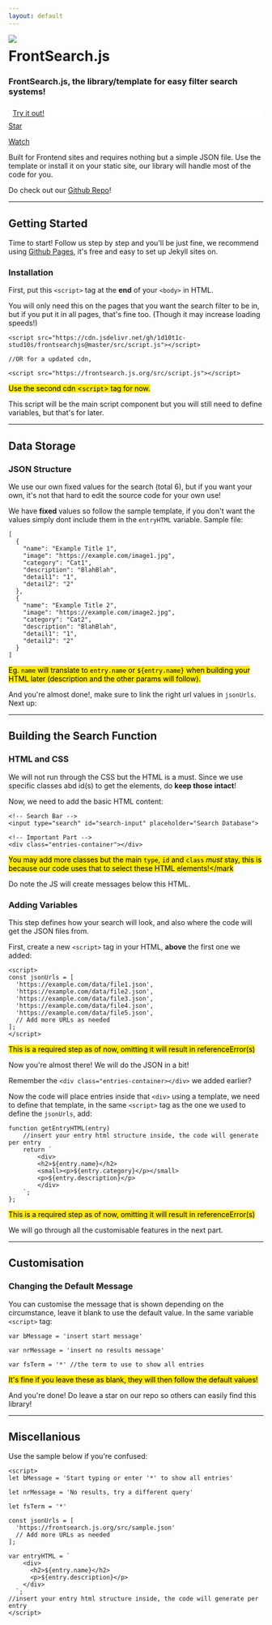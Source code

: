 ```yaml
---
layout: default
---
```


<style>
  mark {
    background: #ffea00 !important;
  }
</style>

<img src="https://frontsearch.js.org/favicon.png" style="float: left; max-height: 50px; max-width: 50px;">
<h1>FrontSearch.js</h1>

<h3>FrontSearch.js, the library/template for easy filter search systems!</h3>

<div style="background-color: #ffffff !important; border-radius: 10px; padding: 8px !important; text-decoration: none !important; color: #000000 !important;">
<a href="/try">Try it out!</a>
</div>

<div style="display: block; margin: 0 auto;">
<a class="github-button" href="https://github.com/1D10T1C-STUD10S/frontsearchjs" data-color-scheme="no-preference: dark; light: dark; dark: dark;" data-icon="octicon-star" data-size="large" data-show-count="true" aria-label="Star 1D10T1C-STUD10S/frontsearchjs on GitHub">Star</a>

<a class="github-button" href="https://github.com/1D10T1C-STUD10S/frontsearchjs/subscription" data-color-scheme="no-preference: dark; light: dark; dark: dark;" data-icon="octicon-eye" data-size="large" data-show-count="true" aria-label="Watch 1D10T1C-STUD10S/frontsearchjs on GitHub">Watch</a>
</div>

Built for Frontend sites and requires nothing but a simple JSON file.
Use the template or install it on your static site, our library will handle most of the code for you. 

Do check out our [Github Repo](https://github.com/1D10T1C-STUD10S/frontsearchjs)!

---

## Getting Started

Time to start! Follow us step by step and you'll be just fine, we recommend using [Github Pages](https://pages.github.com), it's free and easy to set up Jekyll sites on.

### Installation

First, put this `<script>` tag at the **end** of your `<body>` in HTML.

You will only need this on the pages that you want the search filter to be in, but if you put it in all pages, that's fine too. (Though it may increase loading speeds!)

```
<script src="https://cdn.jsdelivr.net/gh/1d10t1c-stud10s/frontsearchjs@master/src/script.js"></script>

//OR for a updated cdn,

<script src="https://frontsearch.js.org/src/script.js"></script>
```
<mark>Use the second cdn <`script`> tag for now.</mark>

This script will be the main script component but you will still need to define variables, but that's for later.

---

## Data Storage

### JSON Structure

We use our own fixed values for the search (total 6), but if you want your own, it's not that hard to edit the source code for your own use!

We have **fixed** values so follow the sample template, if you don't want the values simply dont include them in the `entryHTML` variable. Sample file:

```
[
  {
    "name": "Example Title 1",
    "image": "https://example.com/image1.jpg",
    "category": "Cat1",
    "description": "BlahBlah",
    "detail1": "1",
    "detail2": "2"
  },
  {
    "name": "Example Title 2",
    "image": "https://example.com/image2.jpg",
    "category": "Cat2",
    "description": "BlahBlah",
    "detail1": "1",
    "detail2": "2"
  }
]
```

<mark>Eg. `name` will translate to `entry.name` or `${entry.name}` when building your HTML later (description and the other params will follow).</mark>

And you're almost done!, make sure to link the right url values in `jsonUrls`. Next up:

---

## Building the Search Function

### HTML and CSS

We will not run through the CSS but the HTML is a must. Since we use specific classes abd id(s) to get the elements, do **keep those intact**!

Now, we need to add the basic HTML content:

```
<!-- Search Bar -->
<input type="search" id="search-input" placeholder="Search Database">

<!-- Important Part -->
<div class="entries-container"></div>
```

<mark>You may add more classes but the main `type`, `id` and `class` *must* stay, this is because our code uses that to select these HTML elements!</mark

Do note the JS will create messages below this HTML.

### Adding Variables


This step defines how your search will look, and also where the code will get the JSON files from.

First, create a new `<script>` tag in your HTML, **above** the first one we added:

```
<script>
const jsonUrls = [
  'https://example.com/data/file1.json',
  'https://example.com/data/file2.json',
  'https://example.com/data/file3.json',
  'https://example.com/data/file4.json',
  'https://example.com/data/file5.json',
  // Add more URLs as needed
];
</script>
```

<mark>This is a required step as of now, omitting it will result in referenceError(s)</mark>

Now you're almost there! We will do the JSON in a bit!

Remember the `<div class="entries-container></div>` we added earlier?

Now the code will place entries inside that `<div>` using a template, we need to define that template, in the same `<script>` tag as the one we used to define the `jsonUrls`, add:

```
function getEntryHTML(entry)
    //insert your entry html structure inside, the code will generate per entry
    return `
        <div>
        <h2>${entry.name}</h2>
        <small><p>${entry.category}</p></small>
        <p>${entry.description}</p>
        </div>
    `;
};
```

<mark>This is a required step as of now, omitting it will result in referenceError(s)</mark>

We will go through all the customisable features in the next part.

---


## Customisation 

### Changing the Default Message

You can customise the message that is shown depending on the circumstance, leave it blank to use the default value. In the same variable `<script>` tag:

```
var bMessage = 'insert start message'

var nrMessage = 'insert no results message'

var fsTerm = '*' //the term to use to show all entries
```

<mark>It's fine if you leave these as blank, they will then follow the default values!</mark>

And you're done!
Do leave a star on our repo so others can easily find this library!

---

## Miscellanious

Use the sample below if you're confused:

```
<script>
let bMessage = 'Start typing or enter '*' to show all entries'

let nrMessage = 'No results, try a different query'

let fsTerm = '*' 
  
const jsonUrls = [
  'https://frontsearch.js.org/src/sample.json'
  // Add more URLs as needed
];

var entryHTML = `
    <div>
      <h2>${entry.name}</h2>
      <p>${entry.description}</p>
    </div>
  `;
//insert your entry html structure inside, the code will generate per entry
</script>
```

<!-- Place this tag in your head or just before your close body tag. For writers, please ignore this tag. -->
<script async defer src="https://buttons.github.io/buttons.js"></script>


